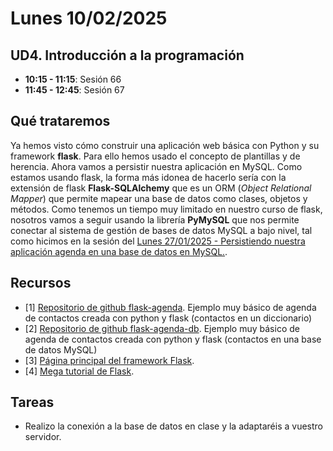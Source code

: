 # Lunes 10/02/2025

## UD4. Introducción a la programación

- **10:15 - 11:15**: Sesión 66
- **11:45 - 12:45**: Sesión 67


## Qué trataremos

Ya hemos visto cómo construir una aplicación web básica con Python y su framework **flask**. Para ello hemos usado el concepto de plantillas y de herencia. Ahora vamos a persistir nuestra aplicación en MySQL. Como estamos usando flask, la forma más idonea de hacerlo sería con la extensión de flask **Flask-SQLAlchemy** que es un ORM (*Object Relational Mapper*) que permite mapear una base de datos como clases, objetos y métodos. Como tenemos un tiempo muy limitado en nuestro curso de flask, nosotros vamos a seguir usando la librería **PyMySQL** que nos permite conectar al sistema de gestión de bases de datos MySQL a bajo nivel, tal como hicimos en la sesión del [Lunes 27/01/2025 - Persistiendo nuestra aplicación agenda en una base de datos en MySQL.](/Schedule/UD4/Lunes%2027-01-2025.md).

## Recursos
- [1] [Repositorio de github flask-agenda](https://github.com/joseliza/flask-agenda). Ejemplo muy básico de agenda de contactos creada con python y flask (contactos en un diccionario)
- [2] [Repositorio de github flask-agenda-db](https://github.com/joseliza/flask-agenda-db). Ejemplo muy básico de agenda de contactos creada con python y flask (contactos en una base de datos MySQL)
- [3] [Página principal del framework Flask](https://flask.palletsprojects.com/es/stable/).
- [4] [Mega tutorial de Flask](https://blog.miguelgrinberg.com/post/the-flask-mega-tutorial-part-i-hello-world).


## Tareas

- Realizo la conexión a la base de datos en clase y la adaptaréis a vuestro servidor.
